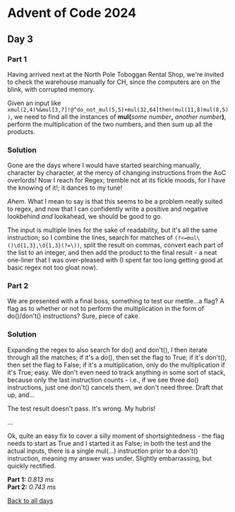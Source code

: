 # Advent of Code 2024
## Day 3
### Part 1
Having arrived next at the North Pole Toboggan Rental Shop, we're invited to check the warehouse manually for CH, since the computers are on the blink, with corrupted memory.  

Given an input like ```xmul(2,4)%&mul[3,7]!@^do_not_mul(5,5)+mul(32,64]then(mul(11,8)mul(8,5))```, we need to find all the instances of **mul(**_some number_**,** _another number_**)**, perform the multiplication of the two numbers, and then sum up all the products.
### Solution
Gone are the days where I would have started searching manually, character by character, at the mercy of changing instructions from the AoC overlords! Now I reach for Regex; tremble not at its fickle moods, for I have the knowing of it!; it dances to my tune!

*Ahem*. What I mean to say is that this seems to be a problem neatly suited to regex, and now that I can confidently write a positive and negative lookbehind *and* lookahead, we should be good to go.  

The input is multiple lines for the sake of readability, but it's all the same instruction; so I combine the lines, search for matches of ```(?<=mul\()\d{1,3},\d{1,3}(?=\))```, split the result on commas, convert each part of the list to an integer, and then add the product to the final result - a neat one-liner that I was over-pleased with (I spent far too long getting good at basic regex not too gloat now).
### Part 2
We are presented with a final boss, something to test our mettle...a flag? A flag as to whether or not to perform the multiplication in the form of do()/don't() instructions? Sure, piece of cake.
### Solution
Expanding the regex to also search for do() and don't(), I then iterate through all the matches; if it's a do(), then set the flag to True; if it's don't(), then set the flag to False; if it's a multiplication, only do the multiplication if it's True; easy. We don't even need to track anything in some sort of stack, because only the last instruction counts - i.e., if we see three do() instructions, just one don't() cancels them, we don't need three. Draft that up, and...  

The test result doesn't pass. It's wrong. My hubris!  

...  

Ok, quite an easy fix to cover a silly moment of shortsightedness - the flag needs to start as True and I started it as False; in both the test and the actual inputs, there is a single mul(...) instruction prior to a don't() instruction, meaning my answer was under. Slightly embarrassing, but quickly rectified.  

**Part 1:** *0.813 ms*  
**Part 2:** *0.743 ms*  

[Back to all days](/2024)